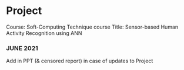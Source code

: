 # Project 
Course: Soft-Computing Technique course
Title: Sensor-based Human Activity Recognition using ANN

### JUNE 2021

Add in PPT (& censored report) in case of updates to Project
